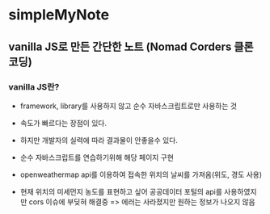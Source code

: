 # simpleMyNote

## vanilla JS로 만든 간단한 노트 (Nomad Corders 클론 코딩)

### vanilla JS란?
- framework, library를 사용하지 않고 순수 자바스크립트로만 사용하는 것
- 속도가 빠르다는 장점이 있다.
- 하지만 개발자의 실력에 따라 결과물이 안좋을수 있다.

- 순수 자바스크립트를 연습하기위해 해당 페이지 구현
- openweathermap api를 이용하여 접속한 위치의 날씨를 가져옴(위도, 경도 사용)
- 현재 위치의 미세먼지 농도를 표현하고 싶어 공공데이터 포털의 api를 사용하였지만 cors 이슈에 부딪혀 해결중
  => 에러는 사라졌지만 원하는 정보가 나오지 않음
